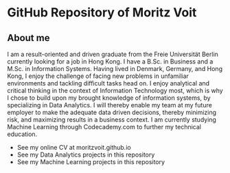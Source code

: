 # GitHub Repository of Moritz Voit

## About me
I am a result-oriented and driven graduate from the Freie Universität Berlin currently looking for a job in Hong Kong. 
I have a B.Sc. in Business and a M.Sc. in Information Systems. Having lived in Denmark, Germany, and Hong Kong, I enjoy 
the challenge of facing new problems in unfamiliar environments and tackling difficult tasks head on. I enjoy analytical 
and critical thinking in the context of Information Technology most, which is why I chose to build upon my brought knowledge 
of information systems, by specializing in Data Analytics. I will thereby enable my team at my future employer to make the
adequate data driven decisions, thereby minimizing risk, and maximizing results in a business context. I am currently studying 
Machine Learning through Codecademy.com to further my technical education.

- See my online CV at moritzvoit.github.io
- See my Data Analytics projects in this repository
- See my Machine Learning projects in this repository



